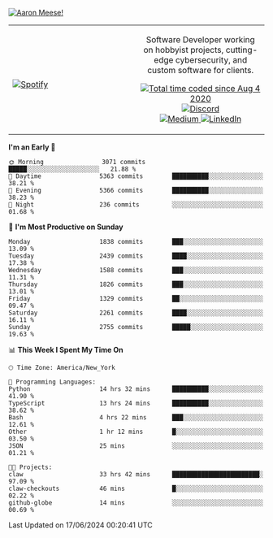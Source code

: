 [![Aaron Meese!](https://user-images.githubusercontent.com/17814535/88975338-a2aabf00-d27f-11ea-963f-8a19608716b4.png)](https://github.com/ajmeese7/readme-ascii "README ASCII")

<!-- Modified from project here: https://github.com/novatorem/novatorem -->
<table width="100%">
  <tr>
  <td width="50%">

&nbsp; <br> [![Spotify](https://ajmeese7.vercel.app/api/spotify)](https://open.spotify.com/user/ajmeese)

  </td>
  <td width="50%">
    <p align="center">
    Software Developer working on hobbyist projects, cutting-edge cybersecurity, and custom software for clients.
    </p>
    <p align="center">
      <a href="https://wakatime.com/@f726891d-3b02-46cd-9b60-e8c59f9e2b14">
        <img src="https://wakatime.com/badge/user/f726891d-3b02-46cd-9b60-e8c59f9e2b14.svg" alt="Total time coded since Aug 4 2020" title="WakaTime" />
      </a>
      <a href="http://link.aaronmeese.com/discord">
        <img src="https://img.shields.io/badge/discord-ajmeese7%234835-369?style=flat-square&logo=discord&logoColor=white&color=purple" alt="Discord" title="Discord">
      </a>
      <br />
      <a href="https://link.aaronmeese.com/medium">
        <img src="https://img.shields.io/badge/medium-ajmeese7-1DB954?style=flat-square&logo=medium&logoColor=white" alt="Medium" title="Medium">
      </a>
      <a href="https://link.aaronmeese.com/linkedin">
        <img src="https://img.shields.io/badge/linkedIn-aaronmeese-1DB954?style=flat-square&logo=linkedin&logoColor=white&color=blue" alt="LinkedIn" title="LinkedIn">
      </a>
    </p>
  </td>

</table>

[//]: <> (The `&nbsp;` is to have Aphelion take up more space)

<!--START_SECTION:waka-->
**I'm an Early 🐤** 

```text
🌞 Morning                3071 commits        █████░░░░░░░░░░░░░░░░░░░░   21.88 % 
🌆 Daytime                5363 commits        ██████████░░░░░░░░░░░░░░░   38.21 % 
🌃 Evening                5366 commits        ██████████░░░░░░░░░░░░░░░   38.23 % 
🌙 Night                  236 commits         ░░░░░░░░░░░░░░░░░░░░░░░░░   01.68 % 
```
📅 **I'm Most Productive on Sunday** 

```text
Monday                   1838 commits        ███░░░░░░░░░░░░░░░░░░░░░░   13.09 % 
Tuesday                  2439 commits        ████░░░░░░░░░░░░░░░░░░░░░   17.38 % 
Wednesday                1588 commits        ███░░░░░░░░░░░░░░░░░░░░░░   11.31 % 
Thursday                 1826 commits        ███░░░░░░░░░░░░░░░░░░░░░░   13.01 % 
Friday                   1329 commits        ██░░░░░░░░░░░░░░░░░░░░░░░   09.47 % 
Saturday                 2261 commits        ████░░░░░░░░░░░░░░░░░░░░░   16.11 % 
Sunday                   2755 commits        █████░░░░░░░░░░░░░░░░░░░░   19.63 % 
```


📊 **This Week I Spent My Time On** 

```text
🕑︎ Time Zone: America/New_York

💬 Programming Languages: 
Python                   14 hrs 32 mins      ██████████░░░░░░░░░░░░░░░   41.90 % 
TypeScript               13 hrs 24 mins      ██████████░░░░░░░░░░░░░░░   38.62 % 
Bash                     4 hrs 22 mins       ███░░░░░░░░░░░░░░░░░░░░░░   12.61 % 
Other                    1 hr 12 mins        █░░░░░░░░░░░░░░░░░░░░░░░░   03.50 % 
JSON                     25 mins             ░░░░░░░░░░░░░░░░░░░░░░░░░   01.21 % 

🐱‍💻 Projects: 
claw                     33 hrs 42 mins      ████████████████████████░   97.09 % 
claw-checkouts           46 mins             █░░░░░░░░░░░░░░░░░░░░░░░░   02.22 % 
github-globe             14 mins             ░░░░░░░░░░░░░░░░░░░░░░░░░   00.69 % 
```


 Last Updated on 17/06/2024 00:20:41 UTC
<!--END_SECTION:waka-->
